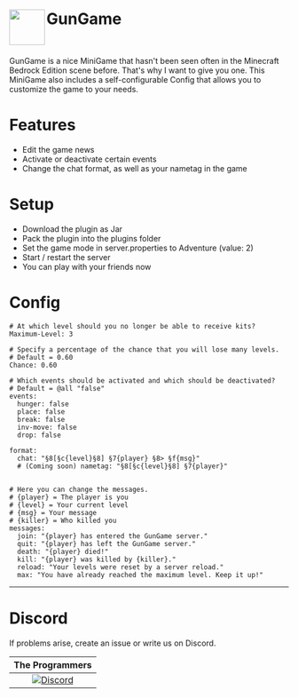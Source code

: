 <h1>GunGame<img src="http://imgur.com/tCTL2QD.png" height="64" width="64" align="left"></img></h1>
<br />

GunGame is a nice MiniGame that hasn't been seen often in the Minecraft Bedrock Edition scene before. That's why I want to give you one. This MiniGame also includes a self-configurable Config that allows you to customize the game to your needs.

# Features
- Edit the game news
- Activate or deactivate certain events
- Change the chat format, as well as your nametag in the game
# Setup
- Download the plugin as Jar
- Pack the plugin into the plugins folder
- Set the game mode in server.properties to Adventure (value: 2)
- Start / restart the server
- You can play with your friends now

# Config
```
# At which level should you no longer be able to receive kits?
Maximum-Level: 3

# Specify a percentage of the chance that you will lose many levels.
# Default = 0.60
Chance: 0.60

# Which events should be activated and which should be deactivated?
# Default = @all "false"
events:
  hunger: false
  place: false
  break: false
  inv-move: false
  drop: false

format:
  chat: "§8[§c{level}§8] §7{player} §8> §f{msg}"
  # (Coming soon) nametag: "§8[§c{level}§8] §7{player}"


# Here you can change the messages.
# {player} = The player is you
# {level} = Your current level
# {msg} = Your message
# {killer} = Who killed you
messages:
  join: "{player} has entered the GunGame server."
  quit: "{player} has left the GunGame server."
  death: "{player} died!"
  kill: "{player} was killed by {killer}."
  reload: "Your levels were reset by a server reload."
  max: "You have already reached the maximum level. Keep it up!"
```
----------------
# Discord

If problems arise, create an issue or write us on Discord.

| The Programmers |
| :---: |
[![Discord](https://img.shields.io/discord/427472879072968714.svg?style=flat-square&label=discord&colorB=7289da)](https://discord.gg/Ce2aY25) |